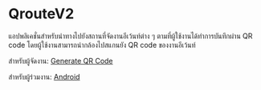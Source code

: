 # QrouteV2
แอปพลิเคชั่นสำหรับนำทางไปยังสถานที่จัดงานอีเว้นท์ต่าง ๆ ตามที่ผู้ใช้งานได้ทำการบันทึกผ่าน QR code 
โดยผู้ใช้งานสามารถนำกล้องไปสแกนยัง QR code ของงานอีเว้นท์

สำหรับผู้จัดงาน: [Generate QR Code](http://qroutegen.thaitouhou.com/) <br>

สำหรับผู้ร่วมงาน: [Android](https://play.google.com/store/apps/details?id=com.teamsmokeweed.qroute)
